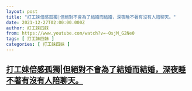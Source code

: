 ```yaml
---
layout: post
title: "打工妹倍感孤獨|但絕對不會為了結婚而結婚，深夜睡不著有沒有人陪聊天。"
date: 2021-12-27T02:00:00.000Z
author: 打工妹四妹
from: https://www.youtube.com/watch?v=-OsjM_G2Ne0
tags: [ 打工妹四妹 ]
categories: [ 打工妹四妹 ]
---
```

<!--1640570400000-->
[打工妹倍感孤獨|但絕對不會為了結婚而結婚，深夜睡不著有沒有人陪聊天。](https://www.youtube.com/watch?v=-OsjM_G2Ne0)
------

<div>

</div>
